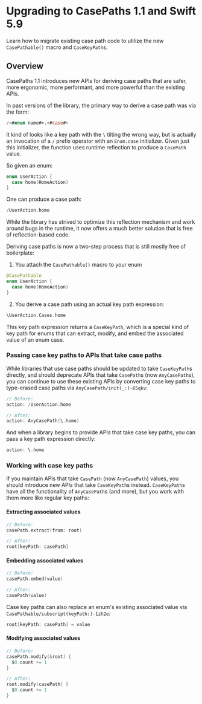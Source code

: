 # Upgrading to CasePaths 1.1 and Swift 5.9

Learn how to migrate existing case path code to utilize the new ``CasePathable()`` macro and
``CaseKeyPath``s.

## Overview

CasePaths 1.1 introduces new APIs for deriving case paths that are safer, more ergonomic, more
performant, and more powerful than the existing APIs.

In past versions of the library, the primary way to derive a case path was via the form:

```swift
/<#enum name#>.<#case#>
```

It kind of looks like a key path with the `\` tilting the wrong way, but is actually an invocation
of a `/` prefix operator with an `Enum.case` initializer. Given just this initializer, the function
uses runtime reflection to produce a ``CasePath`` value.

So given an enum:

```swift
enum UserAction {
  case home(HomeAction)
}
```

One can produce a case path:

```swift
/UserAction.home
```

While the library has strived to optimize this reflection mechanism and work around bugs in the
runtime, it now offers a much better solution that is free of reflection-based code.

Deriving case paths is now a two-step process that is still mostly free of boilerplate:

1. You attach the ``CasePathable()`` macro to your enum

```swift
@CasePathable
enum UserAction {
  case home(HomeAction)
}
```

2. You derive a case path using an actual key path expression:

```swift
\UserAction.Cases.home
```

This key path expression returns a ``CaseKeyPath``, which is a special kind of key path for enums
that can extract, modify, and embed the associated value of an enum case.

### Passing case key paths to APIs that take case paths

While libraries that use case paths should be updated to take ``CaseKeyPath``s directly, and should
deprecate APIs that take ``CasePath``s (now ``AnyCasePath``s), you can continue to use these
existing APIs by converting case key paths to type-erased case paths via
``AnyCasePath/init(_:)-65qkv``:

```swift
// Before:
action: /UserAction.home

// After:
action: AnyCasePath(\.home)
```

And when a library begins to provide APIs that take case key paths, you can pass a key path
expression directly:

```swift
action: \.home
```

### Working with case key paths

If you maintain APIs that take ``CasePath`` (now ``AnyCasePath``) values, you should introduce new
APIs that take ``CaseKeyPath``s instead. ``CaseKeyPath``s have all the functionality of
``AnyCasePath``s (and more), but you work with them more like regular key paths:

#### Extracting associated values

```swift
// Before:
casePath.extract(from: root)

// After:
root[keyPath: casePath]
```

#### Embedding associated values

```swift
// Before:
casePath.embed(value)

// After:
casePath(value)
```

Case key paths can also replace an enum's existing associated value via
``CasePathable/subscript(keyPath:)-1zh2e``:

```swift
root[keyPath: casePath] = value
```

#### Modifying associated values

```swift
// Before:
casePath.modify(&root) {
  $0.count += 1
}

// After:
root.modify(casePath) {
  $0.count += 1
}
```

